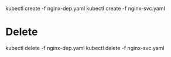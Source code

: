 kubectl create -f nginx-dep.yaml
kubectl create -f nginx-svc.yaml

# Delete

kubectl delete -f nginx-dep.yaml
kubectl delete -f nginx-svc.yaml